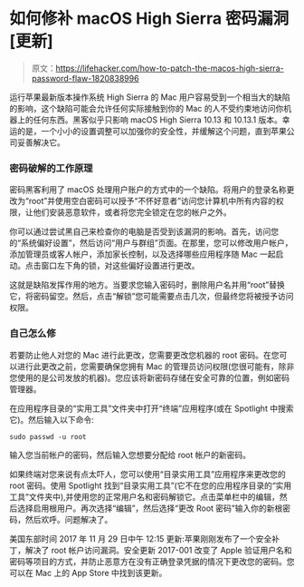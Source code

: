 # 如何修补 macOS High Sierra 密码漏洞[更新]

> 原文：<https://lifehacker.com/how-to-patch-the-macos-high-sierra-password-flaw-1820838996>

运行苹果最新版本操作系统 High Sierra 的 Mac 用户容易受到一个相当大的缺陷的影响，这个缺陷可能会允许任何实际接触到你的 Mac 的人不受约束地访问你机器上的任何东西。黑客似乎只影响 macOS High Sierra 10.13 和 10.13.1 版本。幸运的是，一个小小的设置调整可以加强你的安全性，并缓解这个问题，直到苹果公司妥善解决它。



### **密码破解的工作原理**

密码黑客利用了 macOS 处理用户账户的方式中的一个缺陷。将用户的登录名称更改为“root”并使用空白密码可以授予“不怀好意者”访问您计算机中所有内容的权限，让他们安装恶意软件，或者将您完全锁定在您的帐户之外。

你可以通过尝试黑自己来检查你的电脑是否受到该漏洞的影响。首先，访问您的“系统偏好设置”，然后访问“用户与群组”页面。在那里，您可以修改用户帐户，添加管理员或客人帐户，添加家长控制，以及选择哪些应用程序随 Mac 一起启动。点击窗口左下角的锁，对这些偏好设置进行更改。

这就是缺陷发挥作用的地方。当要求您输入密码时，删除用户名并用“root”替换它，将密码留空。然后，点击“解锁”您可能需要点击几次，但最终您将被授予访问权限。

### **自己怎么修**

若要防止他人对您的 Mac 进行此更改，您需要更改您机器的 root 密码。在您可以进行此更改之前，您需要确保您拥有 Mac 的管理员访问权限(您很可能有，除非您使用的是公司发放的机器)。您应该将新密码存储在安全可靠的位置，例如密码管理器。

在应用程序目录的“实用工具”文件夹中打开“终端”应用程序(或在 Spotlight 中搜索它)。然后输入以下命令:

`sudo passwd -u root`

输入您当前帐户的密码，然后输入您想要分配给 root 帐户的新密码。

如果终端对您来说有点太吓人，您可以使用“目录实用工具”应用程序来更改您的 root 密码。使用 Spotlight 找到“目录实用工具”(它不在您的应用程序目录的“实用工具”文件夹中),并使用您的正常用户名和密码解锁它。点击菜单栏中的编辑，然后选择启用根用户。再次选择“编辑”，然后选择“更改 Root 密码”输入你的新根密码，然后欢呼。问题解决了。

美国东部时间 2017 年 11 月 29 日中午 12:15 更新:苹果刚刚发布了一个安全补丁，解决了 root 帐户访问漏洞。安全更新 2017-001 改变了 Apple 验证用户名和密码等项目的方式，并防止恶意方在没有正确登录凭据的情况下更改您的密码。您可以在 Mac 上的 App Store 中找到该更新。